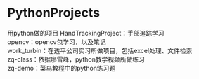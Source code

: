 # PythonProjects
用python做的项目
HandTrackingProject：手部追踪学习  
opencv：opencv包学习，以及笔记  
work_turbin：在透平公司实习所做项目，包括excel处理、文件检索  
zq-class：依据廖雪峰，python教学视频所做练习  
zq-demo：菜鸟教程中的python练习题  
